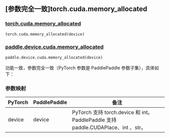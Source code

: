 ## [参数完全一致]torch.cuda.memory_allocated

### [torch.cuda.memory_allocated](https://pytorch.org/docs/stable/generated/torch.cuda.memory_allocated.html#torch.cuda.memory_allocated)

```python
torch.cuda.memory_allocated(device)
```

### [paddle.device.cuda.memory_allocated](https://www.paddlepaddle.org.cn/documentation/docs/zh/develop/api/paddle/device/cuda/memory_allocated_cn.html)

```python
paddle.device.cuda.memory_allocated(device)
```

功能一致，参数完全一致（PyTorch 参数是 PaddlePaddle 参数子集），具体如下：
### 参数映射
| PyTorch       | PaddlePaddle | 备注                                                                    |
| ------------- | ------------ |-----------------------------------------------------------------------|
| device        | device            | PyTorch 支持 torch.device 和 int。 PaddlePaddle 支持 paddle.CUDAPlace、int 、str。 |
